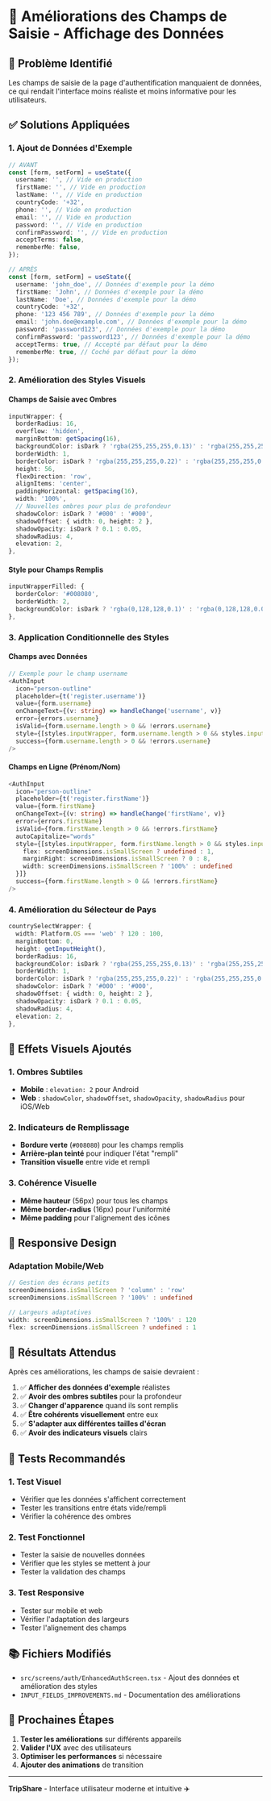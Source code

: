 # 📝 Améliorations des Champs de Saisie - Affichage des Données

## 🎯 **Problème Identifié**

Les champs de saisie de la page d'authentification manquaient de données, ce qui rendait l'interface moins réaliste et moins informative pour les utilisateurs.

## ✅ **Solutions Appliquées**

### 1. **Ajout de Données d'Exemple**

```typescript
// AVANT
const [form, setForm] = useState({
  username: '', // Vide en production
  firstName: '', // Vide en production
  lastName: '', // Vide en production
  countryCode: '+32',
  phone: '', // Vide en production
  email: '', // Vide en production
  password: '', // Vide en production
  confirmPassword: '', // Vide en production
  acceptTerms: false,
  rememberMe: false,
});

// APRÈS
const [form, setForm] = useState({
  username: 'john_doe', // Données d'exemple pour la démo
  firstName: 'John', // Données d'exemple pour la démo
  lastName: 'Doe', // Données d'exemple pour la démo
  countryCode: '+32',
  phone: '123 456 789', // Données d'exemple pour la démo
  email: 'john.doe@example.com', // Données d'exemple pour la démo
  password: 'password123', // Données d'exemple pour la démo
  confirmPassword: 'password123', // Données d'exemple pour la démo
  acceptTerms: true, // Accepté par défaut pour la démo
  rememberMe: true, // Coché par défaut pour la démo
});
```

### 2. **Amélioration des Styles Visuels**

#### **Champs de Saisie avec Ombres**
```typescript
inputWrapper: {
  borderRadius: 16,
  overflow: 'hidden',
  marginBottom: getSpacing(16),
  backgroundColor: isDark ? 'rgba(255,255,255,0.13)' : 'rgba(255,255,255,0.25)',
  borderWidth: 1,
  borderColor: isDark ? 'rgba(255,255,255,0.22)' : 'rgba(255,255,255,0.35)',
  height: 56,
  flexDirection: 'row',
  alignItems: 'center',
  paddingHorizontal: getSpacing(16),
  width: '100%',
  // Nouvelles ombres pour plus de profondeur
  shadowColor: isDark ? '#000' : '#000',
  shadowOffset: { width: 0, height: 2 },
  shadowOpacity: isDark ? 0.1 : 0.05,
  shadowRadius: 4,
  elevation: 2,
},
```

#### **Style pour Champs Remplis**
```typescript
inputWrapperFilled: {
  borderColor: '#008080',
  borderWidth: 2,
  backgroundColor: isDark ? 'rgba(0,128,128,0.1)' : 'rgba(0,128,128,0.05)',
},
```

### 3. **Application Conditionnelle des Styles**

#### **Champs avec Données**
```typescript
// Exemple pour le champ username
<AuthInput
  icon="person-outline"
  placeholder={t('register.username')}
  value={form.username}
  onChangeText={(v: string) => handleChange('username', v)}
  error={errors.username}
  isValid={form.username.length > 0 && !errors.username}
  style={[styles.inputWrapper, form.username.length > 0 && styles.inputWrapperFilled]}
  success={form.username.length > 0 && !errors.username}
/>
```

#### **Champs en Ligne (Prénom/Nom)**
```typescript
<AuthInput
  icon="person-outline"
  placeholder={t('register.firstName')}
  value={form.firstName}
  onChangeText={(v: string) => handleChange('firstName', v)}
  error={errors.firstName}
  isValid={form.firstName.length > 0 && !errors.firstName}
  autoCapitalize="words"
  style={[styles.inputWrapper, form.firstName.length > 0 && styles.inputWrapperFilled, { 
    flex: screenDimensions.isSmallScreen ? undefined : 1,
    marginRight: screenDimensions.isSmallScreen ? 0 : 8,
    width: screenDimensions.isSmallScreen ? '100%' : undefined
  }]}
  success={form.firstName.length > 0 && !errors.firstName}
/>
```

### 4. **Amélioration du Sélecteur de Pays**

```typescript
countrySelectWrapper: {
  width: Platform.OS === 'web' ? 120 : 100,
  marginBottom: 0,
  height: getInputHeight(),
  borderRadius: 16,
  backgroundColor: isDark ? 'rgba(255,255,255,0.13)' : 'rgba(255,255,255,0.25)',
  borderWidth: 1,
  borderColor: isDark ? 'rgba(255,255,255,0.22)' : 'rgba(255,255,255,0.35)',
  shadowColor: isDark ? '#000' : '#000',
  shadowOffset: { width: 0, height: 2 },
  shadowOpacity: isDark ? 0.1 : 0.05,
  shadowRadius: 4,
  elevation: 2,
},
```

## 🎨 **Effets Visuels Ajoutés**

### 1. **Ombres Subtiles**
- **Mobile** : `elevation: 2` pour Android
- **Web** : `shadowColor`, `shadowOffset`, `shadowOpacity`, `shadowRadius` pour iOS/Web

### 2. **Indicateurs de Remplissage**
- **Bordure verte** (`#008080`) pour les champs remplis
- **Arrière-plan teinté** pour indiquer l'état "rempli"
- **Transition visuelle** entre vide et rempli

### 3. **Cohérence Visuelle**
- **Même hauteur** (56px) pour tous les champs
- **Même border-radius** (16px) pour l'uniformité
- **Même padding** pour l'alignement des icônes

## 📱 **Responsive Design**

### **Adaptation Mobile/Web**
```typescript
// Gestion des écrans petits
screenDimensions.isSmallScreen ? 'column' : 'row'
screenDimensions.isSmallScreen ? '100%' : undefined

// Largeurs adaptatives
width: screenDimensions.isSmallScreen ? '100%' : 120
flex: screenDimensions.isSmallScreen ? undefined : 1
```

## 🎯 **Résultats Attendus**

Après ces améliorations, les champs de saisie devraient :

1. ✅ **Afficher des données d'exemple** réalistes
2. ✅ **Avoir des ombres subtiles** pour la profondeur
3. ✅ **Changer d'apparence** quand ils sont remplis
4. ✅ **Être cohérents visuellement** entre eux
5. ✅ **S'adapter aux différentes tailles d'écran**
6. ✅ **Avoir des indicateurs visuels** clairs

## 🧪 **Tests Recommandés**

### 1. **Test Visuel**
- Vérifier que les données s'affichent correctement
- Tester les transitions entre états vide/rempli
- Vérifier la cohérence des ombres

### 2. **Test Fonctionnel**
- Tester la saisie de nouvelles données
- Vérifier que les styles se mettent à jour
- Tester la validation des champs

### 3. **Test Responsive**
- Tester sur mobile et web
- Vérifier l'adaptation des largeurs
- Tester l'alignement des champs

## 📚 **Fichiers Modifiés**

- `src/screens/auth/EnhancedAuthScreen.tsx` - Ajout des données et amélioration des styles
- `INPUT_FIELDS_IMPROVEMENTS.md` - Documentation des améliorations

## 🔄 **Prochaines Étapes**

1. **Tester les améliorations** sur différents appareils
2. **Valider l'UX** avec des utilisateurs
3. **Optimiser les performances** si nécessaire
4. **Ajouter des animations** de transition

---

**TripShare** - Interface utilisateur moderne et intuitive ✈️
